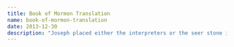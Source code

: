 ```yaml
---
title: Book of Mormon Translation
name: book-of-mormon-translation
date: 2013-12-30 
description: "Joseph placed either the interpreters or the seer stone in a hat, pressed his face into the hat to block out extraneous light, and read aloud the English words that appeared on the instrument. The process as described brings to mind a passage from the Book of Mormon that speaks of God preparing \"a stone, which shall shine forth in darkness unto light.\"" 
---
```

